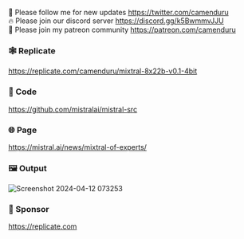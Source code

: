 🐣 Please follow me for new updates https://twitter.com/camenduru <br />
🔥 Please join our discord server https://discord.gg/k5BwmmvJJU <br />
🥳 Please join my patreon community https://patreon.com/camenduru <br />

### 🕸 Replicate  
https://replicate.com/camenduru/mixtral-8x22b-v0.1-4bit

### 🧬 Code
https://github.com/mistralai/mistral-src

### 🌐 Page
https://mistral.ai/news/mixtral-of-experts/

### 🖼 Output
![Screenshot 2024-04-12 073253](https://github.com/camenduru/mixtral-8x22b-v0.1-4bit-replicate/assets/54370274/53c07155-b98f-4507-871c-cadfb5a7ba02)

### 🏢 Sponsor
https://replicate.com
